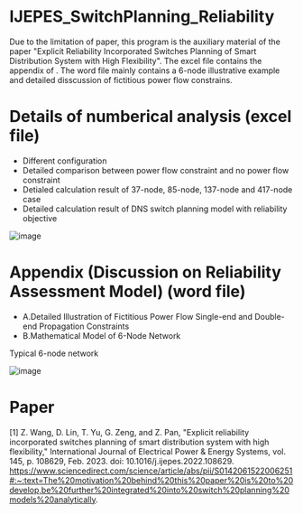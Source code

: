 # IJEPES_SwitchPlanning_Reliability

Due to the limitation of paper, this program is the auxiliary material of the paper "Explicit Reliability Incorporated Switches Planning of Smart Distribution System with High Flexibility". The excel file contains the appendix of . The word file mainly contains a 6-node illustrative example and detailed disscussion of fictitious power flow constrains.

# Details of numberical analysis (excel file)
* Different configuration
* Detailed comparison between power flow constraint and no power flow constraint
* Detialed calculation result of 37-node, 85-node, 137-node and 417-node case
* Detailed calculation result of DNS switch planning model with reliability objective

![image](https://user-images.githubusercontent.com/93502916/141611396-e35de071-5e2b-44aa-9d72-aabef34b81de.png)

# Appendix (Discussion on Reliability Assessment Model) (word file)
* A.Detailed Illustration of Fictitious Power Flow Single-end and Double-end Propagation Constraints
* B.Mathematical Model of 6-Node Network

Typical 6-node network

![image](https://user-images.githubusercontent.com/93502916/141609382-db8723b7-ba87-44f9-b757-602d8886dce3.png)

# Paper
[1] Z. Wang, D. Lin, T. Yu, G. Zeng, and Z. Pan, "Explicit reliability incorporated switches planning of smart distribution system with high flexibility," International Journal of Electrical Power & Energy Systems, vol. 145, p. 108629, Feb. 2023. doi: 10.1016/j.ijepes.2022.108629.
https://www.sciencedirect.com/science/article/abs/pii/S0142061522006251#:~:text=The%20motivation%20behind%20this%20paper%20is%20to%20develop,be%20further%20integrated%20into%20switch%20planning%20models%20analytically.
